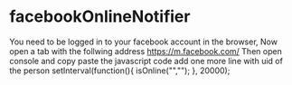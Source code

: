 # facebookOnlineNotifier 
You need to be logged in to your facebook account in the browser,
Now open a tab with the follwing address https://m.facebook.com/
Then open console and copy paste the javascript code
add one more line with uid of the person
setInterval(function(){ isOnline("<Name>","<user-id>"); }, 20000);


